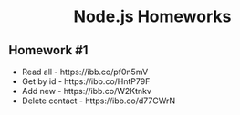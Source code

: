 <h1 align="center">Node.js Homeworks</h1>

<h2>Homework #1</h2>

<ul>
<li>Read all - https://ibb.co/pf0n5mV</li>
<li>Get by id - https://ibb.co/HntP79F</li>
<li>Add new - https://ibb.co/W2Ktnkv</li>
<li>Delete contact - https://ibb.co/d77CWrN</li>
</ul>

